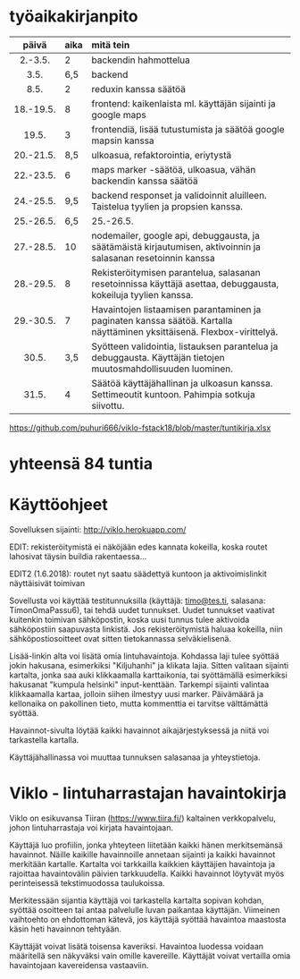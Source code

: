# työaikakirjanpito

| päivä | aika | mitä tein  |
| :----:|:-----| :-----|
| 2.-3.5. | 2 | backendin hahmottelua
| 3.5. | 6,5 | backend
| 8.5. | 2   | reduxin kanssa säätöä
| 18.-19.5. | 8 | frontend: kaikenlaista ml. käyttäjän sijainti ja google maps
| 19.5. | 3 | frontendiä, lisää tutustumista ja säätöä google mapsin kanssa
| 20.-21.5. | 8,5 | ulkoasua, refaktorointia, eriytystä
| 22.-23.5. | 6 | maps marker -säätöä, ulkoasua, vähän backendin kanssa säätöä
| 24.-25.5. | 9,5 | backend responset ja validoinnit aluilleen. Taistelua tyylien ja propsien kanssa.
| 25.-26.5. | 6,5 | 25.-26.5. | bugeja korjattu, havaintoja tarkennettu, validointia harrastettu
| 27.-28.5. | 10 | nodemailer, google api, debuggausta, ja säätämäistä kirjautumisen, aktivoinnin ja salasanan resetoinnin kanssa
| 28.-29.5. | 8 | Rekisteröitymisen parantelua, salasanan resetoinnissa käyttäjä asettaa, debuggausta, kokeiluja tyylien kanssa.
| 29.-30.5. | 7 | Havaintojen listaamisen parantaminen ja paginaten kanssa säätöä. Kartalla näyttäminen yksittäisenä. Flexbox-virittelyä.
| 30.5. | 3,5 | Syötteen validointia, listauksen parantelua ja debuggausta. Käyttäjän tietojen muutosmahdollisuuden luominen.
| 31.5. | 4 | Säätöä käyttäjähallinan ja ulkoasun kanssa. Settimeoutit kuntoon. Pahimpia sotkuja siivottu.

https://github.com/puhuri666/viklo-fstack18/blob/master/tuntikirja.xlsx

# yhteensä 84 tuntia

#  Käyttöohjeet

Sovelluksen sijainti: http://viklo.herokuapp.com/

EDIT: rekisteröitymistä ei näköjään edes kannata kokeilla, koska routet lahosivat täysin buildia rakentaessa...

EDIT2 (1.6.2018): routet nyt saatu säädettyä kuntoon ja aktivoimislinkit näyttäisivät toimivan

Sovellusta voi käyttää testitunnuksilla (käyttäjä: timo@tes.ti, salasana: TimonOmaPassu6), tai tehdä uudet tunnukset. Uudet tunnukset vaativat kuitenkin toimivan sähköpostin, koska uusi tunnus tulee aktivoida sähköpostiin saapuvasta linkistä. Jos rekisteröitymistä haluaa kokeilla, niin sähköpostiosoitteet ovat sitten tietokannassa selväkielisenä.

Lisää-linkin alta voi lisätä omia lintuhavaintoja. Kohdassa laji tulee syöttää jokin hakusana, esimerkiksi "Kiljuhanhi" ja klikata lajia. Sitten valitaan sijainti kartalta, jonka saa auki klikkaamalla karttaikonia, tai syöttämällä esimerkiksi hakusanat "kumpula helsinki" input-kenttään. Tarkempi sijainti valintaa klikkaamalla kartaa, jolloin siihen ilmestyy uusi marker. Päivämäärä ja kellonaika on pakollinen tieto, mutta kommenttia ei tarvitse välttämättä syöttää.

Havainnot-sivulta löytää kaikki havainnot aikajärjestyksessä ja niitä voi tarkastella kartalla.

Käyttäjähallinassa voi muuttaa tunnuksen salasanaa ja yhteystietoja.

# Viklo - lintuharrastajan havaintokirja

Viklo on esikuvansa Tiiran (https://www.tiira.fi/) kaltainen verkkopalvelu, johon lintuharrastaja voi kirjata havaintojaan.

Käyttäjä luo profiilin, jonka yhteyteen liitetään kaikki hänen merkitsemänsä havainnot. Näille kaikille havainnoille annetaan sijainti ja kaikki havainnot merkitään kartalle. Kartalta voi tarkkailla kaikkien käyttäjien havaintoja ja rajoittaa havaintovälin päivien tarkkuudella. Kaikki havainnot löytyvät myös perinteisessä tekstimuodossa taulukoissa. 

Merkitessään sijantia käyttäjä voi tarkastella kartalta sopivan kohdan, syöttää osoitteen tai antaa palvelulle luvan paikantaa käyttäjän. Viimeinen vaihtoehto on ehdottoman kätevä, jos käyttäjä syöttää havaintoa maastosta käsin heti havainnon tehtyään.

Käyttäjät voivat lisätä toisensa kaveriksi. Havaintoa luodessa voidaan määritellä sen näkyväksi vain omille kavereille. Käyttäjät voivat vertailla omia havaintojaan kavereidensa vastaaviin.